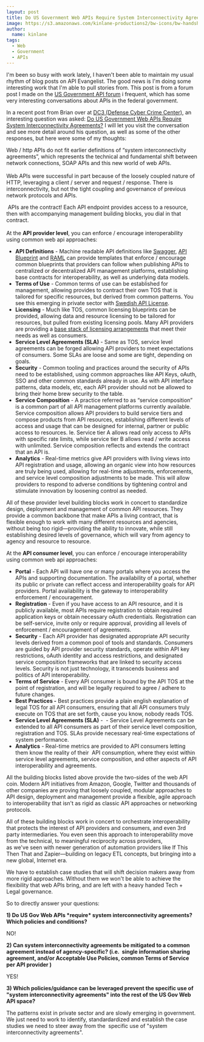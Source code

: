 ```yaml
---
layout: post
title: Do US Government Web APIs Require System Interconnectivity Agreements?
image: https://s3.amazonaws.com/kinlane-productions2/bw-icons/bw-handshake.jpg
author:
  name: kinlane
tags:
  - Web
  - Government
  - APIs
---
```

I'm been so busy with work lately, I haven't been able to maintain my usual rhythm of blog posts on API Evangelist. The good news is I'm doing some interesting work that I'm able to pull stories from. This post is from a forum post I made on the [US Government API forum](https://groups.google.com/forum/#!forum/us-government-apis) i frequent, which has some very interesting conversations about APIs in the federal government.

In a recent post from Brian over at [DC3 (Defense Cyber Crime Center)](http://dc3.mil/), an interesting question was asked: [Do US Government Web APIs Require System Interconnectivity Agreements?](https://groups.google.com/forum/#!topic/us-government-apis/lsvsBHpPNlQ) I will let you visit the conversation and see more detail around his question, as well as some of the other responses, but here were some of my thoughts:

Web / http APIs do not fit earlier definitions of “system interconnectivity agreements”, which represents the technical and fundamental shift between network connections, SOAP APIs and this new world of web APIs.  
   
Web APIs were successful in part because of the loosely coupled nature of HTTP, leveraging a client / server and request / response. There is interconnectivity, but not the tight coupling and governance of previous network protocols and APIs. 

 APIs are the contract! Each API endpoint provides access to a resource, then with accompanying management building blocks, you dial in that contract.  
   
At the **API provider level**, you can enforce / encourage interoperability using common web api approaches:

*   **API Definitions** \- Machine readable API definitions like [Swagger](https://helloreverb.com/developers/swagger), [API Blueprint](http://apiblueprint.org/) and [RAML](http://raml.org/) can provide templates that enforce / encourage common blueprints that providers can follow when publishing APIs to centralized or decentralized API management platforms, establishing base contracts for interoperability, as well as underlying data models.
*   **Terms of Use** - Common terms of use can be established for management, allowing provides to contract their own TOS that is tailored for specific resources, but derived from common patterns. You see this emerging in private sector with [Swedish API License](http://apivoice.com/2013/12/16/api-terms-of-service-wizard-from-swedish-api-license/).
*   **Licensing** - Much like TOS, common licensing blueprints can be provided, allowing data and resource licensing to be tailored for resources, but pulled from existing licensing pools. Many API providers are providing a [base stack of licensing arrangements](http://apivoice.com/2014/01/16/what-is-your-api-content-licensing-default/) that meet their needs as well as consumers.
*   **Service Level Agreements (SLA)** - Same as TOS, service level agreements can be forged allowing API providers to meet expectations of consumers. Some SLAs are loose and some are tight, depending on goals.
*   **Security** - Common tooling and practices around the security of APIs need to be established, using common approaches like API Keys, oAuth, SSO and other common standards already in use. As with API interface patterns, data models, etc, each API provider should not be allowed to bring their home brew security to the table.
*   **Service Composition** - A practice referred to as “service composition” is a common part of all API management platforms currently available. Service composition allows API providers to build service tiers and compose products from API resources, establishing different levels of access and usage that can be designed for internal, partner or public access to resources. Ie. Service tier A allows read only access to APIs with specific rate limits, while service tier B allows read / write access with unlimited. Service composition reflects and extends the contract that an API is. 
*   **Analytics** - Real-time metrics give API providers with living views into API registration and usage, allowing an organic view into how resources are truly being used, allowing for real-time adjustments, enforcements, and service level composition adjustments to be made. This will allow providers to respond to adverse conditions by tightening control and stimulate innovation by loosening control as needed.

All of these provider level building blocks work in concert to standardize design, deployment and management of common API resources. They provide a common backbone that make APIs a living contract, that is flexible enough to work with many different resources and agencies, without being too rigid—providing the ability to innovate, while still establishing desired levels of governance, which will vary from agency to agency and resource to resource.  
  
At the **API consumer level**, you can enforce / encourage interoperability using common web api approaches:

*   **Portal** - Each API will have one or many portals where you access the APIs and supporting documentation. The availability of a portal, whether its public or private can reflect access and interoperability goals for API providers. Portal availability is the gateway to interoperability enforcement / encouragement.
*   **Registration** - Even if you have access to an API resource, and it is publicly available, most APIs require registration to obtain required application keys or obtain necessary oAuth credentials. Registration can be self-service, invite only or require approval, providing all levels of enforcement / encouragement of agreements.
*   **Security** - Each API provider has designated appropriate API security levels derived from a common pool of tools and standards. Consumers are guided by API provider security standards, operate within API key restrictions, oAuth identity and access restrictions, and designated service composition frameworks that are linked to security access levels. Security is not just technology, it transcends business and politics of API interoperability.
*   **Terms of Service** - Every API consumer is bound by the API TOS at the point of registration, and will be legally required to agree / adhere to future changes. 
*   **Best Practices -** Best practices provide a plain english explanation of legal TOS for all API consumers, ensuring that all API consumers truly execute on TOS that are set forth, cause you know, nobody reads TOS.
*   **Service Level Agreements (SLA)** -  - Service Level Agreements can be extended to all API consumers as part of their service level composition, registration and TOS. SLAs provide necessary real-time expectations of system performance.
*   **Analytics** - Real-time metrics are provided to API consumers letting them know the reality of their  API consumption, where they exist within service level agreements, service composition, and other aspects of API interoperability and agreements.

All the building blocks listed above provide the two-sides of the web API coin. Modern API initiatives from Amazon, Google, Twitter and thousands of other companies are proving that loosely coupled, modular approaches to API design, deployment and management provide a flexible, agile approach to interoperability that isn't as rigid as classic API approaches or networking protocols.  
  
All of these building blocks work in concert to orchestrate interoperability that protects the interest of API providers and consumers, and even 3rd party intermediaries. You even seen this approach to interoperability move from the technical, to meaningful reciprocity across providers, as we've seen with newer generation of automation providers like If This Then That and Zapier—building on legacy ETL concepts, but bringing into a new global, Internet era.  
  
We have to establish case studies that will shift decision makers away from more rigid approaches. Without them we won't be able to achieve the flexibility that web APIs bring, and are left with a heavy handed Tech + Legal governance.  
  
So to directly answer your questions:  
  
**1) Do US Gov Web APIs \*require\* system interconnectivity agreements?  Which policies and conditions?** 

NO!  
  
**2) Can system interconnectivity agreements be mitigated to a common agreement instead of agency-specific? (i.e.  single information sharing agreement, and/or Acceptable Use Policies, common Terms of Service per API provider )**

  

YES!  
  
**3) Which policies/guidance can be leveraged prevent the specific use of "system interconnectivity agreements" into the rest of the US Gov Web API space?** 

The patterns exist in private sector and are slowly emerging in government. We just need to work to identify, standardardized and establish the case studies we need to steer away from the  specific use of "system interconnectivity agreements".